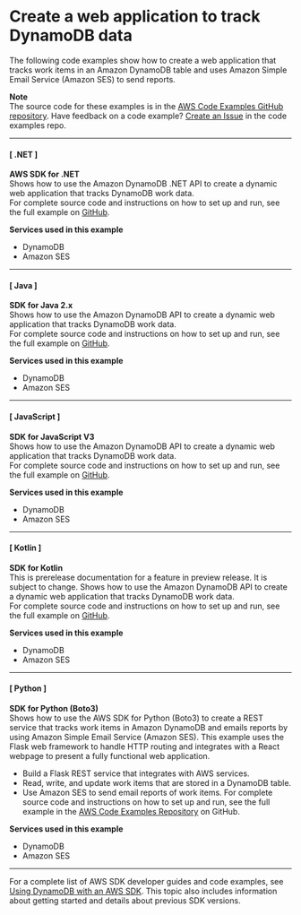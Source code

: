 # Create a web application to track DynamoDB data<a name="example_cross_DynamoDBDataTracker_section"></a>

The following code examples show how to create a web application that tracks work items in an Amazon DynamoDB table and uses Amazon Simple Email Service \(Amazon SES\) to send reports\.

**Note**  
The source code for these examples is in the [AWS Code Examples GitHub repository](https://github.com/awsdocs/aws-doc-sdk-examples)\. Have feedback on a code example? [Create an Issue](https://github.com/awsdocs/aws-doc-sdk-examples/issues/new/choose) in the code examples repo\. 

------
#### [ \.NET ]

**AWS SDK for \.NET**  
 Shows how to use the Amazon DynamoDB \.NET API to create a dynamic web application that tracks DynamoDB work data\.   
 For complete source code and instructions on how to set up and run, see the full example on [GitHub](https://github.com/awsdocs/aws-doc-sdk-examples/tree/main/dotnetv3/cross-service/DynamoDbItemTracker)\.   

**Services used in this example**
+ DynamoDB
+ Amazon SES

------
#### [ Java ]

**SDK for Java 2\.x**  
 Shows how to use the Amazon DynamoDB API to create a dynamic web application that tracks DynamoDB work data\.   
 For complete source code and instructions on how to set up and run, see the full example on [GitHub](https://github.com/awsdocs/aws-doc-sdk-examples/tree/main/javav2/usecases/creating_dynamodb_web_app)\.   

**Services used in this example**
+ DynamoDB
+ Amazon SES

------
#### [ JavaScript ]

**SDK for JavaScript V3**  
 Shows how to use the Amazon DynamoDB API to create a dynamic web application that tracks DynamoDB work data\.   
 For complete source code and instructions on how to set up and run, see the full example on [GitHub](https://github.com/awsdocs/aws-doc-sdk-examples/tree/main/javascriptv3/example_code/cross-services/ddb-item-tracker)\.   

**Services used in this example**
+ DynamoDB
+ Amazon SES

------
#### [ Kotlin ]

**SDK for Kotlin**  
This is prerelease documentation for a feature in preview release\. It is subject to change\.
 Shows how to use the Amazon DynamoDB API to create a dynamic web application that tracks DynamoDB work data\.   
 For complete source code and instructions on how to set up and run, see the full example on [GitHub](https://github.com/awsdocs/aws-doc-sdk-examples/tree/main/kotlin/usecases/itemtracker_dynamodb)\.   

**Services used in this example**
+ DynamoDB
+ Amazon SES

------
#### [ Python ]

**SDK for Python \(Boto3\)**  
 Shows how to use the AWS SDK for Python \(Boto3\) to create a REST service that tracks work items in Amazon DynamoDB and emails reports by using Amazon Simple Email Service \(Amazon SES\)\. This example uses the Flask web framework to handle HTTP routing and integrates with a React webpage to present a fully functional web application\.   
+ Build a Flask REST service that integrates with AWS services\.
+ Read, write, and update work items that are stored in a DynamoDB table\.
+ Use Amazon SES to send email reports of work items\.
 For complete source code and instructions on how to set up and run, see the full example in the [AWS Code Examples Repository](https://github.com/awsdocs/aws-doc-sdk-examples/tree/main/python/cross_service/dynamodb_item_tracker) on GitHub\.   

**Services used in this example**
+ DynamoDB
+ Amazon SES

------

For a complete list of AWS SDK developer guides and code examples, see [Using DynamoDB with an AWS SDK](sdk-general-information-section.md)\. This topic also includes information about getting started and details about previous SDK versions\.